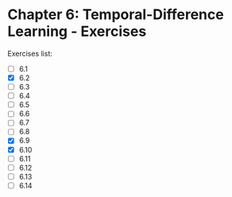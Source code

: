# Chapter 6: Temporal-Difference Learning - Exercises

Exercises list:

- [ ] 6.1
- [x] 6.2
- [ ] 6.3
- [ ] 6.4
- [ ] 6.5
- [ ] 6.6
- [ ] 6.7
- [ ] 6.8
- [x] 6.9
- [x] 6.10
- [ ] 6.11
- [ ] 6.12
- [ ] 6.13
- [ ] 6.14
